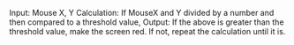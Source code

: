 Input: Mouse X, Y
Calculation: If MouseX and Y divided by a number and then compared to a threshold value,
Output: If the above is greater than the threshold value, make the screen red. If not, repeat the calculation until it is.